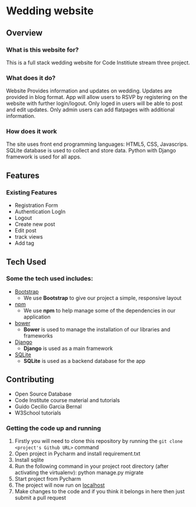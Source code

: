 # Wedding website

## Overview

### What is this website for?

This is a full stack wedding website for Code Institiute stream three project.

### What does it do?

Website Provides information and updates on wedding. 
Updates are provided in blog format.
App will allow users to RSVP by registering on the website with further login/logout. 
Only loged in users will be able to post and edit updates. 
Only admin users can add flatpages with additional information.

### How does it work

The site uses front end programming languages: HTML5, CSS, Javascrips.
SQLite database is used to collect and store data. 
Python with Django framework is used for all apps. 

## Features

### Existing Features
- Registration Form
- Authentication LogIn
- Logout
- Create new post
- Edit post
- track views
- Add tag

## Tech Used

### Some the tech used includes:
- [Bootstrap](http://getbootstrap.com/)
	- We use **Bootstrap** to give our project a simple, responsive layout
- [npm](https://www.npmjs.com/)
	- We use **npm** to help manage some of the dependencies in our application
- [bower](https://bower.io/)
	- **Bower** is used to manage the installation of our libraries and frameworks
- [Django](https://www.djangoproject.com/)
  - **Django** is used as a main framework
- [SQLite](https://www.sqlite.org/index.html)
  - **SQLite**  is used as a backend database for the app
  
  
 
## Contributing
- Open Source Database
- Code Institute course material and tutorials
- Guido Cecilio Garcia Bernal
- W3School tutorials


### Getting the code up and running
1. Firstly you will need to clone this repository by running the ```git clone <project's Github URL>``` command
2. Open project in Pycharm and install requirement.txt
3. Install sqlite
4. Run the following command in your project root directory (after activating the virtualenv): python manage.py migrate
5. Start project from Pycharm
6. The project will now run on [localhost](http://127.0.0.1:5000)
7. Make changes to the code and if you think it belongs in here then just submit a pull request

